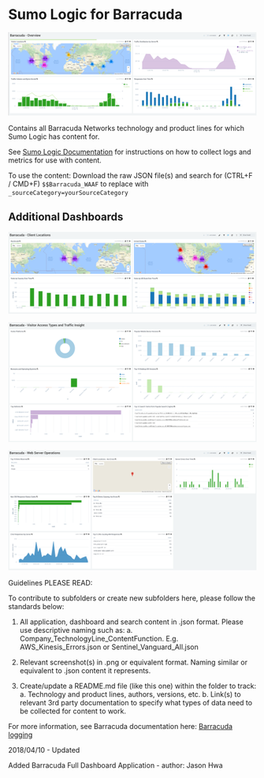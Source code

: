 # Sumo Logic for Barracuda

![BarracudaNetworks-WAF-Overview.png](Barracuda_WAF/Screenshots/BarracudaNetworks-WAF-Overview.png)

Contains all Barracuda Networks technology and product lines for which Sumo Logic has content for.

See [Sumo Logic Documentation](https://help.sumologic.com/) for instructions on how to collect logs and metrics for use with content.

To use the content:
Download the raw JSON file(s) and search for (CTRL+F / CMD+F) `$$Barracuda_WAAF` to replace with `_sourceCategory=yourSourceCategory`

## Additional Dashboards

![BarracudaNetworks-WAF-Locations](Barracuda_WAF/Screenshots/BarracudaNetworks-WAF-Locations.png)

![BarracudaNetworks-WAF-Visitors](Barracuda_WAF/Screenshots/BarracudaNetworks-WAF-Visitors.png)

![BarracudaNetworks-WAF-WebServer_Ops](Barracuda_WAF/Screenshots/BarracudaNetworks-WAF-WebServer_Ops.png)

Guidelines PLEASE READ:

To contribute to subfolders or create new subfolders here, please follow the standards below:

1. All application, dashboard and search content in .json format. Please use descriptive naming such as:
   a. Company_TechnologyLine_ContentFunction. E.g. AWS_Kinesis_Errors.json or Sentinel_Vanguard_All.json

2. Relevant screenshot(s) in .png or equivalent format. Naming similar or equivalent to .json content it represents.

3. Create/update a README.md file (like this one) within the folder to track:
   a. Technology and product lines, authors, versions, etc.
   b. Link(s) to relevant 3rd party documentation to specify what types of data need to be collected for content to work.

For more information, see Barracuda documentation here:
[Barracuda logging](https://campus.barracuda.com/product/webapplicationfirewall/doc/4259935/how-to-configure-syslog-and-other-logs/)

2018/04/10 - Updated

  Added Barracuda Full Dashboard Application - author: Jason Hwa
